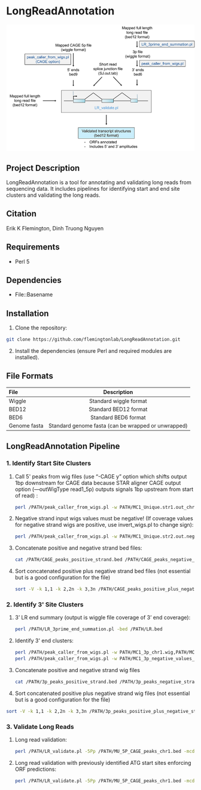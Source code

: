 # LongReadAnnotation 
![Validation schematic](images/2_long_read_validation_schematic.jpg)

## Project Description
LongReadAnnotation is a tool for annotating and validating long reads from sequencing data. It includes pipelines for identifying start and end site clusters and validating the long reads.

## Citation

Erik K Flemington, Dinh Truong Nguyen

## Requirements
- Perl 5

## Dependencies
- File::Basename

## Installation
1. Clone the repository:
```sh
git clone https://github.com/flemingtonlab/LongReadAnnotation.git
```
2. Install the dependencies (ensure Perl and required modules are installed).


## File Formats

| File          | Description                                      |
|:--------------|:------------------------------------------------:|
| Wiggle        | Standard wiggle format                           |
| BED12         | Standard BED12 format                            |
| BED6          | Standard BED6 format                             |
| Genome fasta  | Standard genome fasta (can be wrapped or unwrapped) 

## LongReadAnnotation Pipeline
### 1. Identify Start Site Clusters
1. Call 5' peaks from wig files (use “-CAGE y” option which shifts output 1bp downstream for CAGE data because STAR aligner CAGE output option (—outWigType read1_5p) outputs signals 1bp upstream from start of read) :
   ```sh
   perl /PATH/peak_caller_from_wigs.pl -w PATH/MC1_Unique.str1.out_chr1.wig,PATH/MC2_Unique.str1.out_chr1.wig,PATH/MC4_Unique.str1.out_chr1.wig -mw 8 -fva 0.2 -mspd 10 -s + -CAGE y
   ```
2. Negative strand input wigs values must be negative! (If coverage values for negative strand wigs are positive, use invert_wigs.pl to change sign):
   ```sh
   perl /PATH/peak_caller_from_wigs.pl -w PATH/MC1_Unique.str2.out.negative_values_chr1.wig,PATH/MC2_Unique.str2.out.negative_values_chr1.wig,PATH/MC4_Unique.str2.out.negative_values_chr1.wig -mw 8 -fva 0.2 -mspd 10 -s - -CAGE y
   ```
3. Concatenate positive and negative strand bed files:
   ```sh
   cat /PATH/CAGE_peaks_positive_strand.bed /PATH/CAGE_peaks_negative_strand.bed > /PATH/CAGE_peaks_positive_plus_negative_strand.bed
   ```
4. Sort concatenated positive plus negative strand bed files (not essential but is a good configuration for the file)
   ```sh
   sort -V -k 1,1 -k 2,2n -k 3,3n /PATH/CAGE_peaks_positive_plus_negative_strand.bed > /PATH/CAGE_peaks_positive_plus_negative_strand_sorted.bed
   ```

### 2. Identify 3' Site Clusters
1. 3’ LR end summary (output is wiggle file coverage of 3’ end coverage):
   ```sh
   perl /PATH/LR_3prime_end_summation.pl -bed /PATH/LR.bed
   ```
2. Identify 3' end clusters:
   ```sh
   perl /PATH/peak_caller_from_wigs.pl -w PATH/MC1_3p_chr1.wig,PATH/MC2_3p_chr1.wig,PATH/MC4_3p_chr1.wig -mw 8 -fva 0.2 -mspd 10 -s +
   perl /PATH/peak_caller_from_wigs.pl -w PATH/MC1_3p_negative_values_chr1.wig,PATH/MC2_3p_negative_values_chr1.wig,PATH/MC4_3p_negative_values_chr1.wig -mw 8 -fva 0.2 -mspd 10 -s -
   ```
3. Concatenate positive and negative strand wig files
   ```sh
   cat /PATH/3p_peaks_positive_strand.bed /PATH/3p_peaks_negative_strand.bed > /PATH/3p_peaks_positive_plus_negative_strand.bed
   ```
 4. Sort concatenated positive plus negative strand wig files (not essential but is a good configuration for the file)
   ```sh  
   sort -V -k 1,1 -k 2,2n -k 3,3n /PATH/3p_peaks_positive_plus_negative_strand.bed > /PATH/3p_peaks_positive_plus_negative_strand_sorted.bed
   ```

### 3. Validate Long Reads
1. Long read validation:
   ```sh
   perl /PATH/LR_validate.pl -5Pp /PATH/MU_5P_CAGE_peaks_chr1.bed -mcde 10 -mcdi 2 -3Pp /PATH/MU_3P_peaks_chr1.bed -3Pde 10 -3Pdi 10 -minSJ 1 -SJt /PATH/MU-SJ.out.tab -f /PATH/hg38_chr1_first_portion.fa  -LR /PATH/MU_LR_fullLength.merged_1million.bed
   ```
2. Long read validation with previously identified ATG start sites enforcing ORF predictions:
   ```sh
   perl /PATH/LR_validate.pl -5Pp /PATH/MU_5P_CAGE_peaks_chr1.bed -mcde 10 -mcdi 2 -3Pp /PATH/MU_3P_peaks_chr1.bed -3Pde 10 -3Pdi 10 -minSJ 1 -SJt /PATH/MU-SJ.out.tab -f /PATH/hg38_chr1_first_portion.fa  -LR /PATH/MU_LR_fullLength.merged_1million.bed -ATG /PATH/LR_validate/test_data/hg38_chr1_known_ORF_start_sites.bed
   ```
